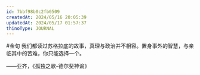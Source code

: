 ```yaml
---
id: 7bbf98b0c2fb0509
createdAt: 2024/05/16 20:05:39
updatedAt: 2024/05/17 01:57:37
thinoType: JOURNAL
---
```

#金句 我们都读过苏格拉底的故事，真理与政治并不相容。置身事外的智慧，与亲临其中的苦难，你只能选择一个。

——亚齐，《孤独之歌-德尔斐神谕》